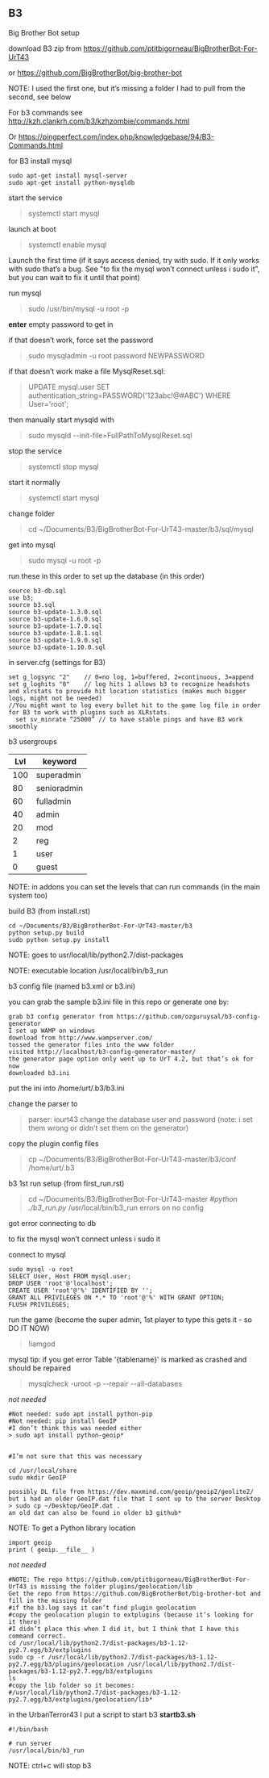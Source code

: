 ## B3
Big Brother Bot setup

download B3 zip from https://github.com/ptitbigorneau/BigBrotherBot-For-UrT43

or https://github.com/BigBrotherBot/big-brother-bot

NOTE: I used the first one, but it’s missing a folder I had to pull from the second, see below


For b3 commands see http://kzh.clankrh.com/b3/kzhzombie/commands.html

Or https://pingperfect.com/index.php/knowledgebase/94/B3-Commands.html

for B3 install mysql
```
sudo apt-get install mysql-server
sudo apt-get install python-mysqldb
```

start the service
> systemctl start mysql

launch at boot
> systemctl enable mysql

Launch the first time (if it says access denied, try with sudo. If it only works with sudo that’s a bug. See "to fix the mysql won’t connect unless i sudo it", but you can wait to fix it until that point)

run mysql
> sudo /usr/bin/mysql -u root -p

**enter** empty password to get in

if that doesn’t work, force set the password
> sudo mysqladmin -u root password NEWPASSWORD

if that doesn’t work make a file MysqlReset.sql:
> UPDATE mysql.user SET authentication_string=PASSWORD('123abc!@#ABC') WHERE User='root';

then manually start mysqld with  
> sudo mysqld --init-file=FullPathToMysqlReset.sql

stop the service
> systemctl stop mysql

start it normally
> systemctl start mysql

change folder
> cd ~/Documents/B3/BigBrotherBot-For-UrT43-master/b3/sql/mysql

get into mysql
> sudo mysql -u root -p

run these in this order to set up the database (in this order)
```
source b3-db.sql
use b3;
source b3.sql
source b3-update-1.3.0.sql
source b3-update-1.6.0.sql
source b3-update-1.7.0.sql
source b3-update-1.8.1.sql
source b3-update-1.9.0.sql
source b3-update-1.10.0.sql
```

in server.cfg (settings for B3)
```
set g_logsync "2"    // 0=no log, 1=buffered, 2=continuous, 3=append
set g_loghits "0"    // log hits 1 allows b3 to recognize headshots and xlrstats to provide hit location statistics (makes much bigger logs, might not be needed)
//You might want to log every bullet hit to the game log file in order for B3 to work with plugins such as XLRstats.
  set sv_minrate “25000” // to have stable pings and have B3 work smoothly
```

b3 usergroups

Lvl | keyword
--- | -------
100 | superadmin
 80 | senioradmin
 60 | fulladmin
 40 | admin
 20 | mod
  2 | reg
  1 | user
  0 | guest

NOTE: in addons you can set the levels that can run commands (in the main system too)

build B3 (from install.rst)
```
cd ~/Documents/B3/BigBrotherBot-For-UrT43-master/b3
python setup.py build
sudo python setup.py install
```
NOTE: goes to usr/local/lib/python2.7/dist-packages

NOTE: executable location /usr/local/bin/b3_run


b3 config file (named b3.xml or b3.ini)

you can grab the sample b3.ini file in this repo or generate one by:
```
grab b3 config generator from https://github.com/ozguruysal/b3-config-generator
I set up WAMP on windows
download from http://www.wampserver.com/
tossed the generator files into the www folder
visited http://localhost/b3-config-generator-master/
the generator page option only went up to UrT 4.2, but that’s ok for now
downloaded b3.ini
```
put the ini into /home/urt/.b3/b3.ini

change the parser to 
> parser: iourt43
change the database user and password (note: i set them wrong or didn’t set them on the generator)

copy the plugin config files 
> cp ~/Documents/B3/BigBrotherBot-For-UrT43-master/b3/conf /home/urt/.b3

b3 1st run setup (from first_run.rst)
> cd ~/Documents/B3/BigBrotherBot-For-UrT43-master
*#python ./b3_run.py*
> /usr/local/bin/b3_run
errors on no config

got error connecting to db

to fix the mysql won’t connect unless i sudo it

connect to mysql
```
sudo mysql -u root
SELECT User, Host FROM mysql.user;
DROP USER 'root'@'localhost';
CREATE USER 'root'@'%' IDENTIFIED BY '';
GRANT ALL PRIVILEGES ON *.* TO 'root'@'%' WITH GRANT OPTION;
FLUSH PRIVILEGES;
```

run the game (become the super admin, 1st player to type this gets it - so DO IT NOW)
> !iamgod

mysql tip: if you get error Table '{tablename}' is marked as crashed and should be repaired
> mysqlcheck -uroot -p --repair --all-databases

*not needed*
```
#Not needed: sudo apt install python-pip
#Not needed: pip install GeoIP
#I don’t think this was needed either
> sudo apt install python-geoip*


#I’m not sure that this was necessary

cd /usr/local/share
sudo mkdir GeoIP

possibly DL file from https://dev.maxmind.com/geoip/geoip2/geolite2/
but i had an older GeoIP.dat file that I sent up to the server Desktop
> sudo cp ~/Desktop/GeoIP.dat .
an old dat can also be found in older b3 github*
```

NOTE: To get a Python library location
```
import geoip
print ( geoip.__file__ )
```

*not needed*
```
#NOTE: The repo https://github.com/ptitbigorneau/BigBrotherBot-For-UrT43 is missing the folder plugins/geolocation/lib
Get the repo from https://github.com/BigBrotherBot/big-brother-bot and fill in the missing folder
#if the b3.log says it can’t find plugin geolocation
#copy the geolocation plugin to extplugins (because it’s looking for it there)
#I didn’t place this when I did it, but I think that I have this command correct.
cd /usr/local/lib/python2.7/dist-packages/b3-1.12-py2.7.egg/b3/extplugins
sudo cp -r /usr/local/lib/python2.7/dist-packages/b3-1.12-py2.7.egg/b3/plugins/geolocation /usr/local/lib/python2.7/dist-packages/b3-1.12-py2.7.egg/b3/extplugins
ls
#copy the lib folder so it becomes: 
#/usr/local/lib/python2.7/dist-packages/b3-1.12-py2.7.egg/b3/extplugins/geolocation/lib*
```

in the UrbanTerror43 I put a script to start b3
**startb3.sh**
```
#!/bin/bash

# run server
/usr/local/bin/b3_run
```


NOTE: ctrl+c will stop b3
